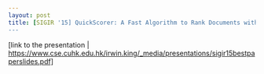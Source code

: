 ```yaml
---
layout: post
title: [SIGIR '15] QuickScorer: A Fast Algorithm to Rank Documents with Additive Ensembles of Regression Trees
---
```


[link to the presentation | https://www.cse.cuhk.edu.hk/irwin.king/_media/presentations/sigir15bestpaperslides.pdf]
